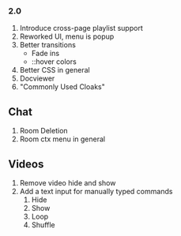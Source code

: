 ### 2.0
1. Introduce cross-page playlist support
2. Reworked UI, menu is popup
3. Better transitions
   - Fade ins
   - ::hover colors
5. Better CSS in general
6. Docviewer
7. "Commonly Used Cloaks"

## Chat
1. Room Deletion
2. Room ctx menu in general

## Videos
1. Remove video hide and show
2. Add a text input for manually typed commands
    1. Hide
    2. Show
    3. Loop
    4. Shuffle